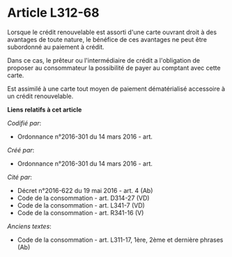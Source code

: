 # Article L312-68

Lorsque le crédit renouvelable est assorti d'une carte ouvrant droit à des avantages de toute nature, le bénéfice de ces
avantages ne peut être subordonné au paiement à crédit.

Dans ce cas, le prêteur ou l'intermédiaire de crédit a l'obligation de proposer au consommateur la possibilité de payer au
comptant avec cette carte.

Est assimilé à une carte tout moyen de paiement dématérialisé accessoire à un crédit renouvelable.

**Liens relatifs à cet article**

_Codifié par_:

  - Ordonnance n°2016-301 du 14 mars 2016 - art.

_Créé par_:

  - Ordonnance n°2016-301 du 14 mars 2016 - art.

_Cité par_:

  - Décret n°2016-622 du 19 mai 2016 - art. 4 (Ab)
  - Code de la consommation - art. D314-27 (VD)
  - Code de la consommation - art. L341-7 (VD)
  - Code de la consommation - art. R341-16 (V)

_Anciens textes_:

  - Code de la consommation - art. L311-17, 1ère, 2ème et dernière phrases (Ab)
